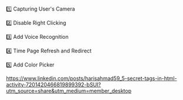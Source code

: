 1️⃣ Capturing User's Camera

2️⃣ Disable Right Clicking

3️⃣ Add Voice Recognition

4️⃣ Time Page Refresh and Redirect

5️⃣ Add Color Picker


https://www.linkedin.com/posts/harisahmad59_5-secret-tags-in-html-activity-7201420466819899392-bSUI?utm_source=share&utm_medium=member_desktop